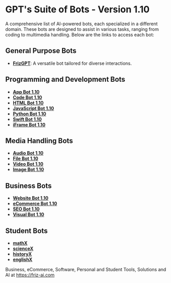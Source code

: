 # GPT's Suite of Bots - Version 1.10

A comprehensive list of AI-powered bots, each specialized in a different domain. These bots are designed to assist in various tasks, ranging from coding to multimedia handling. Below are the links to access each bot:

## General Purpose Bots
- **[FrizGPT](https://chat.openai.com/g/g-uR3SXTMg5-frizgpt)**: A versatile bot tailored for diverse interactions.

## Programming and Development Bots
- **[App Bot 1.10](https://chat.openai.com/g/g-1rXzQ8VPR-app-bot-1-10)**
- **[Code Bot 1.10](https://chat.openai.com/g/g-KcceBEg1a-audio-bot-1-10)**
- **[HTML Bot 1.10](https://chat.openai.com/g/g-P0U132xdJ-html-bot-1-10)**
- **[JavaScript Bot 1.10](https://chat.openai.com/g/g-38aOr4N7B-javascript-bot-1-10)**
- **[Python Bot 1.10](https://chat.openai.com/g/g-38aOr4N7B-javascript-bot-1-10)** 
- **[Swift Bot 1.10](https://chat.openai.com/g/g-8Wk0lfhWN-swift-bot-1-10)**
- **[iFrame Bot 1.10](https://chat.openai.com/g/g-aVV7IulxV-iframe-bot-1-10)**

## Media Handling Bots
- **[Audio Bot 1.10](https://chat.openai.com/g/g-KcceBEg1a-audio-bot-1-10)**
- **[File Bot 1.10](https://chat.openai.com/g/g-CLaI7BZ3K-file-bot-1-10)**
- **[Video Bot 1.10](https://chat.openai.com/g/g-2XrHyBZl9-video-bot-1-10)**
- **[Image Bot 1.10](https://chat.openai.com/g/g-wm23CWhvT-image-bot-1-10)**

## Business Bots
- **[Website Bot 1.10](https://chat.openai.com/g/g-nDGxsUnk6-website-bot-1-10)**
- **[eCommerce Bot 1.10](https://chat.openai.com/g/g-QssOI3UrQ-ecommerce-bot-1-10)**
- **[SEO Bot 1.10](https://chat.openai.com/g/g-QT0NhHyar-seo-bot-1-10)**
- **[Visual Bot 1.10](https://chat.openai.com/g/g-kIpEPPbVH-visual-bot-1-10)**

## Student Bots
- **[mathX](https://chat.openai.com/g/g-pboBtUZp3-mathx)**
- **[scienceX](https://chat.openai.com/g/g-b23IMyWIG-sciencex)**
- **[historyX](https://chat.openai.com/g/g-CorWeq0is-historyx)**
- **[englishX](https://chat.openai.com/g/g-ShAKsPy4K-englishx)**

Business, eCommerce, Software, Personal and Student Tools, Solutions and AI at https://friz-ai.com
